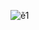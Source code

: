 ![ẽ1](https://user-images.githubusercontent.com/122804301/235166981-3ef73339-34ba-4c1b-9c30-c45abcb1f296.png)
